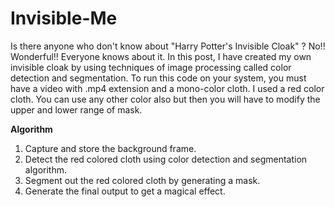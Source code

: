 # Invisible-Me

Is there anyone who don't know about "Harry Potter's Invisible Cloak" ? No!!
Wonderful!! Everyone knows about it. In this post, I have created my own invisible cloak by using techniques of image processing called color detection and segmentation. To run this code on your system, you must have a video with .mp4 extension and a mono-color cloth. I used a red color cloth. You can use any other color also but then you will have to modify the upper and lower range of mask. 

<strong>Algorithm</strong>

1. Capture and store the background frame.
2. Detect the red colored cloth using color detection and segmentation algorithm.
3. Segment out the red colored cloth by generating a mask.
4. Generate the final output to get a magical effect.
